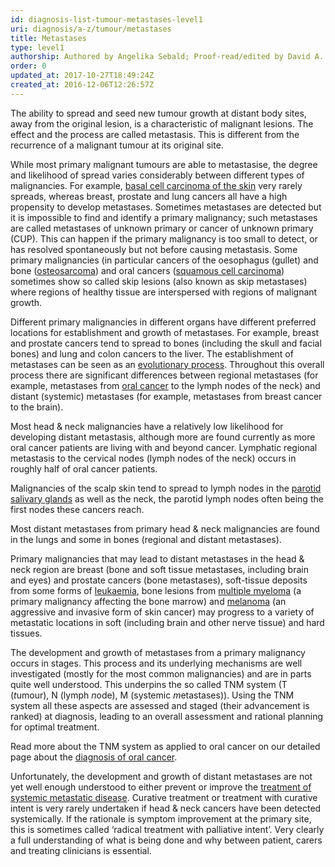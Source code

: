```yaml
---
id: diagnosis-list-tumour-metastases-level1
uri: diagnosis/a-z/tumour/metastases
title: Metastases
type: level1
authorship: Authored by Angelika Sebald; Proof-read/edited by David A. Mitchell
order: 0
updated_at: 2017-10-27T18:49:24Z
created_at: 2016-12-06T12:26:57Z
---
```


<p>The ability to spread and seed new tumour growth at distant body
    sites, away from the original lesion, is a characteristic
    of malignant lesions. The effect and the process are called
    metastasis. This is different from the recurrence of a malignant
    tumour at its original site.</p>
<p>While most primary malignant tumours are able to metastasise,
    the degree and likelihood of spread varies considerably between
    different types of malignancies. For example, <a href="/diagnosis/a-z/cancer/facial-skin">basal cell carcinoma of the skin</a>    very rarely spreads, whereas breast, prostate and lung cancers
    all have a high propensity to develop metastases. Sometimes
    metastases are detected but it is impossible to find and
    identify a primary malignancy; such metastases are called
    metastases of unknown primary or cancer of unknown primary
    (CUP). This can happen if the primary malignancy is too small
    to detect, or has resolved spontaneously but not before causing
    metastasis. Some primary malignancies (in particular cancers
    of the oesophagus (gullet) and bone (<a href="/diagnosis/a-z/bone-lesion">osteosarcoma</a>)
    and oral cancers (<a href="/diagnosis/a-z/cancer/mouth-cancer">squamous cell carcinoma</a>)
    sometimes show so called skip lesions (also known as skip
    metastases) where regions of healthy tissue are interspersed
    with regions of malignant growth.</p>
<p>Different primary malignancies in different organs have different
    preferred locations for establishment and growth of metastases.
    For example, breast and prostate cancers tend to spread to
    bones (including the skull and facial bones) and lung and
    colon cancers to the liver. The establishment of metastases
    can be seen as an <a href="/diagnosis/a-z/tumour/metastases/more-info">evolutionary process</a>.
    Throughout this overall process there are significant differences
    between regional metastases (for example, metastases from
    <a href="/diagnosis/a-z/cancer/mouth-cancer">oral cancer</a>    to the lymph nodes of the neck) and distant (systemic) metastases
    (for example, metastases from breast cancer to the brain).</p>
<p>Most head &amp; neck malignancies have a relatively low likelihood
    for developing distant metastasis, although more are found
    currently as more oral cancer patients are living with and
    beyond cancer. Lymphatic regional metastasis to the cervical
    nodes (lymph nodes of the neck) occurs in roughly half of
    oral cancer patients.</p>
<p>Malignancies of the scalp skin tend to spread to lymph nodes
    in the <a href="/diagnosis/a-z/cancer/salivary-gland">parotid salivary glands</a>    as well as the neck, the parotid lymph nodes often being
    the first nodes these cancers reach.</p>
<p>Most distant metastases from primary head &amp; neck malignancies
    are found in the lungs and some in bones (regional and distant
    metastases).</p>
<p>Primary malignancies that may lead to distant metastases in the
    head &amp; neck region are breast (bone and soft tissue metastases,
    including brain and eyes) and prostate cancers (bone metastases),
    soft-tissue deposits from some forms of <a href="/diagnosis/a-z/tumour/blood-malignancy">leukaemia</a>,
    bone lesions from <a href="/diagnosis/a-z/tumour/blood-malignancy">multiple myeloma</a>    (a primary malignancy affecting the bone marrow) and <a href="/diagnosis/a-z/cancer/facial-skin">melanoma</a>    (an aggressive and invasive form of skin cancer) may progress
    to a variety of metastatic locations in soft (including brain
    and other nerve tissue) and hard tissues.</p>
<p>The development and growth of metastases from a primary malignancy
    occurs in stages. This process and its underlying mechanisms
    are well investigated (mostly for the most common malignancies)
    and are in parts quite well understood. This underpins the
    so called TNM system (T (<i>t</i>umour), N (lymph <i>n</i>ode),
    M (systemic <i>m</i>etastases)). Using the TNM system all
    these aspects are assessed and staged (their advancement
    is ranked) at diagnosis, leading to an overall assessment
    and rational planning for optimal treatment.</p>
<aside>
    <p>Read more about the TNM system as applied to oral cancer
        on our detailed page about the <a href="/diagnosis/a-z/cancer/mouth-cancer/detailed">diagnosis of oral cancer</a>.</p>
</aside>
<p>Unfortunately, the development and growth of distant metastases
    are not yet well enough understood to either prevent or improve
    the <a href="/treatment/surgery/tumour/metastases">treatment of systemic metastatic disease</a>.
    Curative treatment or treatment with curative intent is very
    rarely undertaken if head &amp; neck cancers have been detected
    systemically. If the rationale is symptom improvement at
    the primary site, this is sometimes called ‘radical treatment
    with palliative intent’. Very clearly a full understanding
    of what is being done and why between patient, carers and
    treating clinicians is essential.</p>
